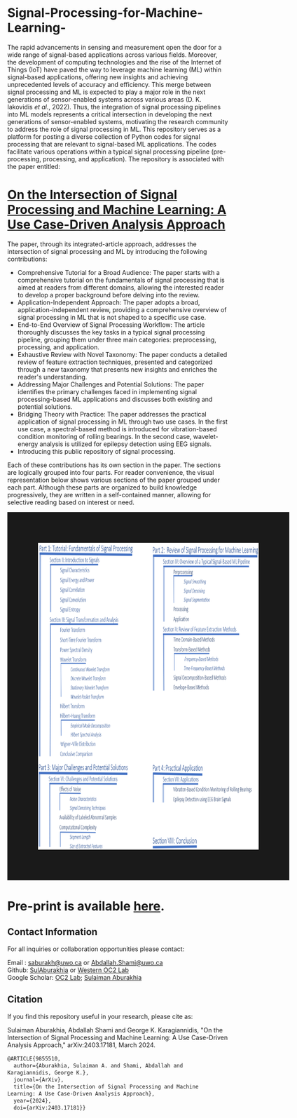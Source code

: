 # Signal-Processing-for-Machine-Learning-
The rapid advancements in sensing and measurement open the door for a wide range of signal-based applications across various fields. Moreover, the development of computing technologies and the rise of the Internet of Things (IoT) have paved the way to leverage machine learning (ML) within signal-based applications, offering new insights and achieving unprecedented levels of accuracy and efficiency. This merge between signal processing and ML is expected to play a major role in the next generations of sensor-enabled systems across various areas (D. K. Iakovidis *et al.*, 2022). Thus, the integration of signal processing pipelines into ML models represents a critical intersection in developing the next generations of sensor-enabled systems, motivating the research community to address the role of signal processing in ML. 
This repository serves as a platform for posting a diverse collection of Python codes for signal processing that are relevant to signal-based ML applications. The codes facilitate various operations within a typical signal processing pipeline (pre-processing, processing, and application). The repository is associated with the paper entitled: <br>

# [On the Intersection of Signal Processing and Machine Learning: A Use Case-Driven Analysis Approach](https://arxiv.org/abs/2403.17181) <br>

The paper, through its integrated-article approach, addresses the  intersection of signal processing and ML by introducing the following contributions:
<ul>
<li> Comprehensive Tutorial for a Broad Audience: The paper starts with a comprehensive tutorial on the fundamentals of signal processing that is aimed at readers from different domains, allowing the interested reader to develop a proper background before delving into the review.
<li> Application-Independent Approach: The paper adopts a broad, application-independent review, providing a comprehensive overview of signal processing in ML that is not shaped to a specific use case.
<li> End-to-End Overview of Signal Processing Workflow: The article thoroughly discusses the key tasks in a typical signal processing pipeline, grouping them under three main categories: preprocessing, processing, and application.


<li> Exhaustive Review with Novel Taxonomy: The paper conducts a detailed review of feature extraction techniques, presented and categorized through a new taxonomy that presents new insights and enriches the reader's understanding. 

<li> Addressing Major Challenges and Potential Solutions: The paper identifies the primary challenges faced in implementing signal processing-based ML applications and discusses both existing and potential solutions.

<li> Bridging Theory with Practice: The paper addresses the practical application of signal processing in ML through two use cases. In the first use case, a spectral-based method is introduced for vibration-based condition monitoring of rolling bearings. In the second case, wavelet-energy analysis is utilized for epilepsy detection using EEG signals.
<li> Introducing this public repository of signal processing.
</ul>

Each of these contributions has its own section in the paper. The sections are logically grouped into four parts. For reader convenience, the visual representation below shows various sections of the paper grouped under each part. Although these parts are organized to build knowledge progressively, they are written in a self-contained manner, allowing for selective reading based on interest or need.
<p align="center">
<img src="https://github.com/Western-OC2-Lab/Signal-Processing-for-Machine-Learning/blob/main/content_tree.png" width="700" height="700" border="70"/>
</p>

# Pre-print is available  [here](https://arxiv.org/abs/2403.17181). <br>

## Contact Information
For all inquiries or collaboration opportunities please contact: <br>

Email : saburakh@uwo.ca or Abdallah.Shami@uwo.ca <br>
Github: [SulAburakhia](https://github.com/SulAburakhia) or [Western OC2 Lab](https://github.com/Western-OC2-Lab) <br>
Google Scholar: [OC2 Lab](https://scholar.google.com.eg/citations?user=oiebNboAAAAJ&hl=en); [Sulaiman Aburakhia](https://scholar.google.com/citations?user=8x-pPSYAAAAJ&hl=en)


## Citation

If you find this repository useful in your research, please cite as:

Sulaiman Aburakhia, Abdallah Shami and George K. Karagiannidis, "On the Intersection of Signal Processing and Machine Learning: A Use Case-Driven Analysis
Approach," arXiv:2403.17181, March 2024.

```
@ARTICLE{9855510,
  author={Aburakhia, Sulaiman A. and Shami, Abdallah and Karagiannidis, George K.},
  journal={ArXiv}, 
  title={On the Intersection of Signal Processing and Machine Learning: A Use Case-Driven Analysis Approach}, 
  year={2024},
  doi={arXiv:2403.17181}}
```

